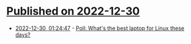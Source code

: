 # [Published on 2022-12-30](index.md)

* [2022-12-30, 01:24:47](https://news.ycombinator.com/item?id=34180508) - [Poll: What's the best laptop for Linux these days?](https://news.ycombinator.com/item?id=34180508)

